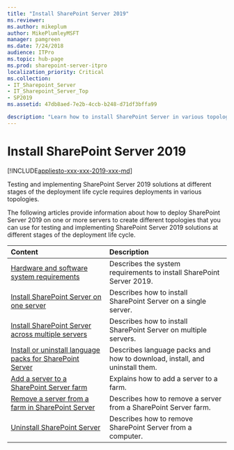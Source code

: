 ```yaml
---
title: "Install SharePoint Server 2019"
ms.reviewer: 
ms.author: mikeplum
author: MikePlumleyMSFT
manager: pamgreen
ms.date: 7/24/2018
audience: ITPro
ms.topic: hub-page
ms.prod: sharepoint-server-itpro
localization_priority: Critical
ms.collection:
- IT_Sharepoint_Server
- IT_Sharepoint_Server_Top
- SP2019
ms.assetid: 47db8aed-7e2b-4ccb-b248-d71df3bffa99

description: "Learn how to install SharePoint Server in various topologies."
---
```


# Install SharePoint Server 2019

[!INCLUDE[appliesto-xxx-xxx-2019-xxx-md](../includes/appliesto-xxx-xxx-2019-xxx-md.md)]
  
Testing and implementing SharePoint Server 2019 solutions at different stages of the deployment life cycle requires deployments in various topologies.
  
The following articles provide information about how to deploy SharePoint Server 2019 on one or more servers to create different topologies that you can use for testing and implementing SharePoint Server 2019 solutions at different stages of the deployment life cycle.
  
|**Content**|**Description**|
|:-----|:-----|
|[Hardware and software system requirements](hardware-and-software-requirements-2019.md) <br/> |Describes the system requirements to install SharePoint Server 2019. <br/> |
|[Install SharePoint Server on one server](install-sharepoint-server-2016-on-one-server.md) <br/> |Describes how to install SharePoint Server on a single server.  <br/> |
|[Install SharePoint Server across multiple servers](install-sharepoint-server-2016-across-multiple-servers.md) <br/> |Describes how to install SharePoint Server on multiple servers.  <br/> |
|[Install or uninstall language packs for SharePoint Server](install-or-uninstall-language-packs-0.md) <br/> |Describes language packs and how to download, install, and uninstall them.  <br/> |
|[Add a server to a SharePoint Server farm](add-a-server-to-a-sharepoint-server-2016-farm.md) <br/> |Explains how to add a server to a farm.  <br/> |
|[Remove a server from a farm in SharePoint Server](../administration/remove-a-server-from-a-farm-in-sharepoint-server-2016.md) <br/> |Describes how to remove a server from a SharePoint Server farm.  <br/> |
|[Uninstall SharePoint Server](../administration/uninstall-sharepoint-server-2016.md) <br/> |Describes how to remove SharePoint Server from a computer.  <br/> |
   

